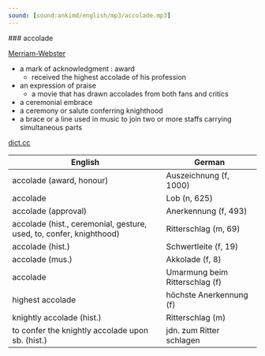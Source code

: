 ```yaml
---
sound: [sound:ankimd/english/mp3/accolade.mp3]
---
```


\### accolade

[Merriam-Webster](https://www.merriam-webster.com/dictionary/accolade)

- a mark of acknowledgment : award
    - received the highest accolade of his profession
- an expression of praise
    - a movie that has drawn accolades from both fans and critics
- a ceremonial embrace
- a ceremony or salute conferring knighthood
- a brace or a line used in music to join two or more staffs carrying simultaneous parts

[dict.cc](https://www.dict.cc/accolade)

| English        | German       |
| -------------- | ------------ |
| accolade (award, honour) | Auszeichnung (f, 1000) |
| accolade | Lob (n, 625) |
| accolade (approval) | Anerkennung (f, 493) |
| accolade (hist., ceremonial, gesture, used, to, confer, knighthood) | Ritterschlag (m, 69) |
| accolade (hist.) | Schwertleite (f, 19) |
| accolade (mus.) | Akkolade (f, 8) |
| accolade | Umarmung beim Ritterschlag (f) |
| highest accolade | höchste Anerkennung (f) |
| knightly accolade (hist.) | Ritterschlag (m) |
| to confer the knightly accolade upon sb. (hist.) | jdn. zum Ritter schlagen |
